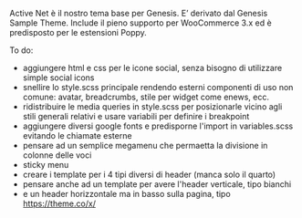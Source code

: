 Active Net è il nostro tema base per Genesis. E’ derivato dal Genesis
Sample Theme. Include il pieno supporto per WooCommerce 3.x ed è
predisposto per le estensioni Poppy.

To do:

- aggiungere html e css per le icone social, senza bisogno di utilizzare simple social icons
- snellire lo style.scss principale rendendo esterni componenti di uso non comune: avatar, breadcrumbs, stile per widget come enews, ecc.
- ridistribuire le media queries in style.scss per posizionarle vicino agli stili generali relativi e usare variabili per definire i breakpoint
- aggiungere diversi google fonts e predisporne l'import in variables.scss evitando le chiamate esterne
- pensare ad un semplice megamenu che permaetta la divisione in colonne delle voci
- sticky menu
- creare i template per i 4 tipi diversi di header (manca solo il quarto)
- pensare anche ad un template per avere l'header verticale, tipo bianchi
- e un header horizzontale ma in basso sulla pagina, tipo https://theme.co/x/